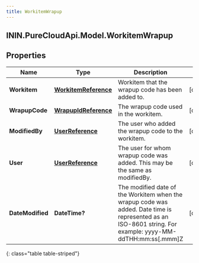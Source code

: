 ```yaml
---
title: WorkitemWrapup
---
```

## ININ.PureCloudApi.Model.WorkitemWrapup

## Properties

|Name | Type | Description | Notes|
|------------ | ------------- | ------------- | -------------|
| **Workitem** | [**WorkitemReference**](WorkitemReference.html) | Workitem that the wrapup code has been added to. | [optional] |
| **WrapupCode** | [**WrapupIdReference**](WrapupIdReference.html) | The wrapup code used in the workitem. | [optional] |
| **ModifiedBy** | [**UserReference**](UserReference.html) | The user who added the wrapup code to the workitem. | [optional] |
| **User** | [**UserReference**](UserReference.html) | The user for whom wrapup code was added. This may be the same as modifiedBy. | [optional] |
| **DateModified** | **DateTime?** | The modified date of the Workitem when the wrapup code was added. Date time is represented as an ISO-8601 string. For example: yyyy-MM-ddTHH:mm:ss[.mmm]Z | [optional] |
{: class="table table-striped"}



